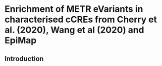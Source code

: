 # Enrichment of METR eVariants in characterised cCREs from Cherry et al. (2020), Wang et al (2020) and EpiMap

## Introduction


